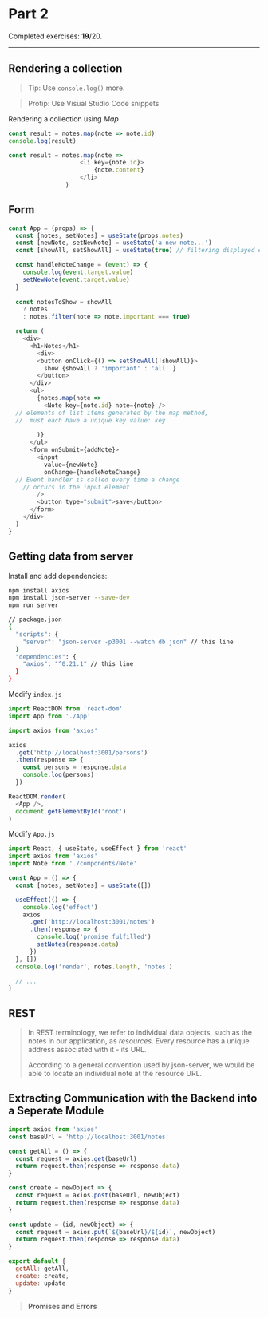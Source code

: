 # Part 2

Completed exercises: **19**/20. 

---

## Rendering a collection

> Tip: Use `console.log()` more.

> Protip: Use Visual Studio Code snippets

Rendering a collection using *Map*

```Javascript
const result = notes.map(note => note.id)
console.log(result)

const result = notes.map(note =>
                    <li key={note.id}>
                        {note.content}
                    </li>
                )
```



## Form

```javascript
const App = (props) => {
  const [notes, setNotes] = useState(props.notes)
  const [newNote, setNewNote] = useState('a new note...') 
  const [showAll, setShowAll] = useState(true) // filtering displayed elements

  const handleNoteChange = (event) => {
    console.log(event.target.value)
    setNewNote(event.target.value)
  }
  
  const notesToShow = showAll
    ? notes
    : notes.filter(note => note.important === true)

  return (
    <div>
      <h1>Notes</h1>
    	<div>
        <button onClick={() => setShowAll(!showAll)}>
          show {showAll ? 'important' : 'all' }
        </button>
      </div>
      <ul>
        {notes.map(note => 
          <Note key={note.id} note={note} />  
  // elements of list items generated by the map method, 
  //  must each have a unique key value: key 
				
        )}
      </ul>
      <form onSubmit={addNote}>
        <input
          value={newNote}
          onChange={handleNoteChange} 
  // Event handler is called every time a change
	// occurs in the input element
        />
        <button type="submit">save</button>
      </form>   
    </div>
  )
}
```



## Getting data from server

Install and add dependencies:

```bash
npm install axios
npm install json-server --save-dev
npm run server

// package.json
{
  "scripts": {
    "server": "json-server -p3001 --watch db.json" // this line
  }
  "dependencies": {
    "axios": "^0.21.1" // this line
  }
}
```

Modify `index.js`

```javascript
import ReactDOM from 'react-dom'
import App from './App'

import axios from 'axios'

axios
  .get('http://localhost:3001/persons')
  .then(response => {
    const persons = response.data
    console.log(persons)
  })

ReactDOM.render(
  <App />, 
  document.getElementById('root')
)
```

Modify `App.js`

```javascript
import React, { useState, useEffect } from 'react'
import axios from 'axios'
import Note from './components/Note'

const App = () => {
  const [notes, setNotes] = useState([])

  useEffect(() => {
    console.log('effect')
    axios
      .get('http://localhost:3001/notes')
      .then(response => {
        console.log('promise fulfilled')
        setNotes(response.data)
      })
  }, [])
  console.log('render', notes.length, 'notes')

  // ...
}
```



## REST

> In REST terminology, we refer to individual data objects, such as the notes in our application, as *resources*. Every resource has a unique address associated with it - its URL.
>
> According to a general convention used by json-server, we would be able to locate an individual note at the resource URL.



## Extracting Communication with the Backend into a Seperate Module

```javascript
import axios from 'axios'
const baseUrl = 'http://localhost:3001/notes'

const getAll = () => {
  const request = axios.get(baseUrl)
  return request.then(response => response.data)
}

const create = newObject => {
  const request = axios.post(baseUrl, newObject)
  return request.then(response => response.data)
}

const update = (id, newObject) => {
  const request = axios.put(`${baseUrl}/${id}`, newObject)
  return request.then(response => response.data)
}

export default { 
  getAll: getAll, 
  create: create, 
  update: update 
}
```



> **Promises and Errors**

